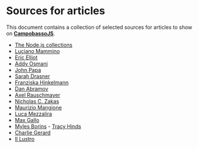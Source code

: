 # Sources for articles

This document contains a collection of selected sources for articles to show on **[CampobassoJS](http://www.campobassojs.com)**.

- [The Node.js collections](https://medium.com/the-node-js-collection)
- [Luciano Mammino](https://loige.co/)
- [Eric Elliot](https://medium.com/@_ericelliott)
- [Addy Osmani](https://medium.com/@addyosmani)
- [John Papa](https://medium.com/@John_Papa)
- [Sarah Drasner](https://medium.com/@sarah_edo)
- [Franziska Hinkelmann](https://medium.com/@fhinkel)
- [Dan Abramov](https://medium.com/@dan_abramov)
- [Axel Rauschmayer](http://2ality.com)
- [Nicholas C. Zakas](https://medium.com/@slicknet)
- [Maurizio Mangione](https://medium.com/@granze)
- [Luca Mezzalira](https://medium.com/@lucamezzalira)
- [Max Gallo](https://medium.com/@maxgallo)
- [Myles Borins](https://medium.com/@mylesborins)
- [Tracy Hinds](https://medium.com/@hackygolucky)
- [Charlie Gerard](https://medium.com/@devdevcharlie)
- [Il Lustro](https://medium.com/@nicknaso)
